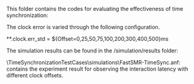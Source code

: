 This folder contains the codes for evaluating the effectiveness of time synchronization:

The clock error is varied through the following configuration.

**.clock.err_std = ${Offset=0,25,50,75,100,200,300,400,500}ms

The simulation results can be found in the /simulation/results folder: 

\TimeSynchronizationTestCases\simulations\FastSMR-TimeSync.anf: contains the experiment result for observing the interaction latency with different clock offsets.